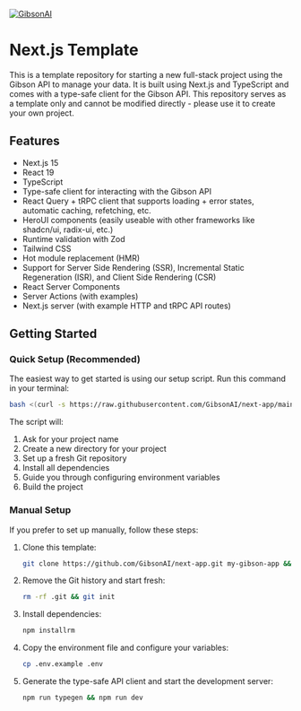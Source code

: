 [![GibsonAI](https://github.com/user-attachments/assets/26bc1002-f878-4995-a6c5-eb8d5eb69c28)](https://gibsonai.com/)

# Next.js Template

This is a template repository for starting a new full-stack project using the Gibson API to manage your data. It is built using Next.js and TypeScript and comes with a type-safe client for the Gibson API. This repository serves as a template only and cannot be modified directly - please use it to create your own project.

## Features

- Next.js 15
- React 19
- TypeScript
- Type-safe client for interacting with the Gibson API
- React Query + tRPC client that supports loading + error states, automatic caching, refetching, etc.
- HeroUI components (easily useable with other frameworks like shadcn/ui, radix-ui, etc.)
- Runtime validation with Zod
- Tailwind CSS
- Hot module replacement (HMR)
- Support for Server Side Rendering (SSR), Incremental Static Regeneration (ISR), and Client Side Rendering (CSR)
- React Server Components
- Server Actions (with examples)
- Next.js server (with example HTTP and tRPC API routes)

## Getting Started

### Quick Setup (Recommended)

The easiest way to get started is using our setup script. Run this command in your terminal:

```bash
bash <(curl -s https://raw.githubusercontent.com/GibsonAI/next-app/main/setup.sh)
```

The script will:

1. Ask for your project name
2. Create a new directory for your project
3. Set up a fresh Git repository
4. Install all dependencies
5. Guide you through configuring environment variables
6. Build the project

### Manual Setup

If you prefer to set up manually, follow these steps:

1. Clone this template:

   ```bash
   git clone https://github.com/GibsonAI/next-app.git my-gibson-app && cd my-gibson-app
   ```

2. Remove the Git history and start fresh:

   ```bash
   rm -rf .git && git init
   ```

3. Install dependencies:

   ```bash
   npm installrm
   ```

4. Copy the environment file and configure your variables:

   ```bash
   cp .env.example .env
   ```

5. Generate the type-safe API client and start the development server:

   ```bash
   npm run typegen && npm run dev
   ```

